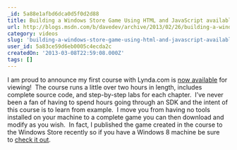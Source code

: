 ```yaml
---
_id: 5a88e1afbd6dca0d5f0d2d88
title: Building a Windows Store Game Using HTML and JavaScript available from Lynda.com
url: http://blogs.msdn.com/b/davedev/archive/2013/02/26/building-a-windows-store-game-using-html-and-javascript-available-from-lynda-com.aspx
category: videos
slug: 'building-a-windows-store-game-using-html-and-javascript-available-from-lynda-com'
user_id: 5a83ce59d6eb0005c4ecda2c
createdOn: '2013-03-08T22:59:08.000Z'
tags: []
---
```


I am proud to announce my first course with Lynda.com is <a href="http://bit.ly/lyndawin8games">now available</a> for viewing!  The course runs a little over two hours in length, includes complete source code, and step-by-step labs for each chapter.  I’ve never been a fan of having to spend hours going through an SDK and the intent of this course is to learn from example.  I move you from having no tools installed on your machine to a complete game you can then download and modify as you wish.  In fact, I published the game created in the course to the Windows Store recently so if you have a Windows 8 machine be sure to <a href="http://bit.ly/balloonswin8">check it out</a>.
